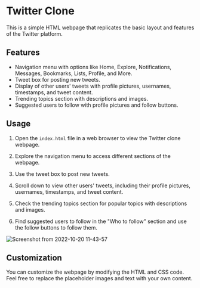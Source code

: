 


# Twitter Clone 

This is a simple HTML webpage that replicates the basic layout and features of the Twitter platform.

## Features

- Navigation menu with options like Home, Explore, Notifications, Messages, Bookmarks, Lists, Profile, and More.
- Tweet box for posting new tweets.
- Display of other users' tweets with profile pictures, usernames, timestamps, and tweet content.
- Trending topics section with descriptions and images.
- Suggested users to follow with profile pictures and follow buttons.

## Usage

1. Open the `index.html` file in a web browser to view the Twitter clone webpage.

2. Explore the navigation menu to access different sections of the webpage.

3. Use the tweet box to post new tweets.

4. Scroll down to view other users' tweets, including their profile pictures, usernames, timestamps, and tweet content.

5. Check the trending topics section for popular topics with descriptions and images.

6. Find suggested users to follow in the "Who to follow" section and use the follow buttons to follow them.

![Screenshot from 2022-10-20 11-43-57](https://user-images.githubusercontent.com/105157723/196871825-c065475e-7925-43a9-83c3-fcdd4f40ddec.png)

## Customization

You can customize the webpage by modifying the HTML and CSS code. Feel free to replace the placeholder images and text with your own content.



